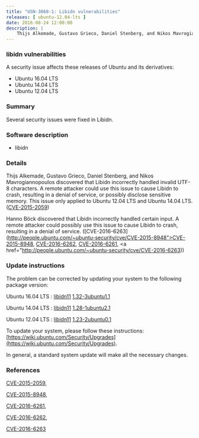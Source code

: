 ```yaml
---
title: "USN-3068-1: Libidn vulnerabilities"
releases: [ ubuntu-12.04-lts ]
date: 2016-08-24 12:00:00
description: |
    Thijs Alkemade, Gustavo Grieco, Daniel Stenberg, and Nikos Mavrogiannopoulos discovered that Libidn incorrectly handled invalid UTF-8 characters. A remote attacker could use this issue to cause Libidn to crash, resulting in a denial of service, or possibly disclose sensitive memory. This issue only applied to Ubuntu 12.04 LTS and Ubuntu 14.04 LTS. ([CVE-2015-2059](http://people.ubuntu.com/~ubuntu-security/cve/CVE-2015-2059))
--- 
```

 
### libidn vulnerabilities

A security issue affects these releases of Ubuntu and its derivatives:

* Ubuntu 16.04 LTS
* Ubuntu 14.04 LTS
* Ubuntu 12.04 LTS

### Summary

Several security issues were fixed in Libidn. 

### Software description

* libidn 

### Details

Thijs Alkemade, Gustavo Grieco, Daniel Stenberg, and Nikos Mavrogiannopoulos discovered that Libidn incorrectly handled invalid UTF-8 characters. A remote attacker could use this issue to cause Libidn to crash, resulting in a denial of service, or possibly disclose sensitive memory. This issue only applied to Ubuntu 12.04 LTS and Ubuntu 14.04 LTS. ([CVE-2015-2059](http://people.ubuntu.com/~ubuntu-security/cve/CVE-2015-2059))

Hanno Böck discovered that Libidn incorrectly handled certain input. A remote attacker could possibly use this issue to cause Libidn to crash, resulting in a denial of service. ([CVE-2016-6263](http://people.ubuntu.com/~ubuntu-security/cve/CVE-2015-8948">CVE-2015-8948</a>, <a href="http://people.ubuntu.com/~ubuntu-security/cve/CVE-2016-6262">CVE-2016-6262</a>, <a href="http://people.ubuntu.com/~ubuntu-security/cve/CVE-2016-6261">CVE-2016-6261</a>, <a href="http://people.ubuntu.com/~ubuntu-security/cve/CVE-2016-6263)) 

### Update instructions

The problem can be corrected by updating your system to the following package version:

Ubuntu 16.04 LTS
 : [libidn11](https://launchpad.net/ubuntu/+source/libidn) <span> [1.32-3ubuntu1.1](https://launchpad.net/ubuntu/+source/libidn/1.32-3ubuntu1.1) </span> 

Ubuntu 14.04 LTS
 : [libidn11](https://launchpad.net/ubuntu/+source/libidn) <span> [1.28-1ubuntu2.1](https://launchpad.net/ubuntu/+source/libidn/1.28-1ubuntu2.1) </span> 

Ubuntu 12.04 LTS
 : [libidn11](https://launchpad.net/ubuntu/+source/libidn) <span> [1.23-2ubuntu0.1](https://launchpad.net/ubuntu/+source/libidn/1.23-2ubuntu0.1) </span> 

To update your system, please follow these instructions: [https://wiki.ubuntu.com/Security/Upgrades](https://wiki.ubuntu.com/Security/Upgrades).

In general, a standard system update will make all the necessary changes. 

### References

 [CVE-2015-2059](http://people.ubuntu.com/~ubuntu-security/cve/CVE-2015-2059), 

 [CVE-2015-8948](http://people.ubuntu.com/~ubuntu-security/cve/CVE-2015-8948), 

 [CVE-2016-6261](http://people.ubuntu.com/~ubuntu-security/cve/CVE-2016-6261), 

 [CVE-2016-6262](http://people.ubuntu.com/~ubuntu-security/cve/CVE-2016-6262), 

 [CVE-2016-6263](http://people.ubuntu.com/~ubuntu-security/cve/CVE-2016-6263)
 
